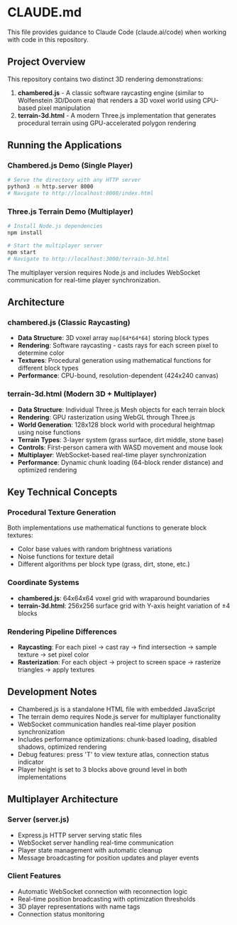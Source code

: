 # CLAUDE.md

This file provides guidance to Claude Code (claude.ai/code) when working with code in this repository.

## Project Overview

This repository contains two distinct 3D rendering demonstrations:

1. **chambered.js** - A classic software raycasting engine (similar to Wolfenstein 3D/Doom era) that renders a 3D voxel world using CPU-based pixel manipulation
2. **terrain-3d.html** - A modern Three.js implementation that generates procedural terrain using GPU-accelerated polygon rendering

## Running the Applications

### Chambered.js Demo (Single Player)
```bash
# Serve the directory with any HTTP server
python3 -m http.server 8000
# Navigate to http://localhost:8000/index.html
```

### Three.js Terrain Demo (Multiplayer)
```bash
# Install Node.js dependencies
npm install

# Start the multiplayer server
npm start
# Navigate to http://localhost:3000/terrain-3d.html
```

The multiplayer version requires Node.js and includes WebSocket communication for real-time player synchronization.

## Architecture

### chambered.js (Classic Raycasting)
- **Data Structure**: 3D voxel array `map[64*64*64]` storing block types
- **Rendering**: Software raycasting - casts rays for each screen pixel to determine color
- **Textures**: Procedural generation using mathematical functions for different block types
- **Performance**: CPU-bound, resolution-dependent (424x240 canvas)

### terrain-3d.html (Modern 3D + Multiplayer)
- **Data Structure**: Individual Three.js Mesh objects for each terrain block
- **Rendering**: GPU rasterization using WebGL through Three.js
- **World Generation**: 128x128 block world with procedural heightmap using noise functions
- **Terrain Types**: 3-layer system (grass surface, dirt middle, stone base)
- **Controls**: First-person camera with WASD movement and mouse look
- **Multiplayer**: WebSocket-based real-time player synchronization
- **Performance**: Dynamic chunk loading (64-block render distance) and optimized rendering

## Key Technical Concepts

### Procedural Texture Generation
Both implementations use mathematical functions to generate block textures:
- Color base values with random brightness variations
- Noise functions for texture detail
- Different algorithms per block type (grass, dirt, stone, etc.)

### Coordinate Systems
- **chambered.js**: 64x64x64 voxel grid with wraparound boundaries
- **terrain-3d.html**: 256x256 surface grid with Y-axis height variation of ±4 blocks

### Rendering Pipeline Differences
- **Raycasting**: For each pixel → cast ray → find intersection → sample texture → set pixel color
- **Rasterization**: For each object → project to screen space → rasterize triangles → apply textures

## Development Notes

- Chambered.js is a standalone HTML file with embedded JavaScript
- The terrain demo requires Node.js server for multiplayer functionality
- WebSocket communication handles real-time player position synchronization
- Includes performance optimizations: chunk-based loading, disabled shadows, optimized rendering
- Debug features: press 'T' to view texture atlas, connection status indicator
- Player height is set to 3 blocks above ground level in both implementations

## Multiplayer Architecture

### Server (server.js)
- Express.js HTTP server serving static files
- WebSocket server handling real-time communication
- Player state management with automatic cleanup
- Message broadcasting for position updates and player events

### Client Features
- Automatic WebSocket connection with reconnection logic
- Real-time position broadcasting with optimization thresholds
- 3D player representations with name tags
- Connection status monitoring